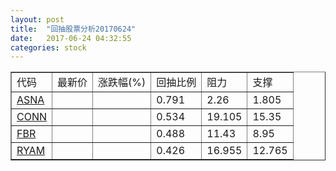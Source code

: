 ```yaml
---
layout: post
title:  "回抽股票分析20170624"
date:   2017-06-24 04:32:55
categories: stock
---
```

<script type="text/javascript">
var stockList = []
stockList.push('gb_asna');
stockList.push('gb_conn');
stockList.push('gb_fbr');
stockList.push('gb_ryam');
</script>
<table border="1">
 <tr>
 <td>代码</td>
 <td>最新价</td>
 <td>涨跌幅(%)</td>
 <td>回抽比例</td>
 <td>阻力</td>
 <td>支撑</td>
</tr>
  <tr id="asna">
  <td><a href="http://stock.finance.sina.com.cn/usstock/quotes/ASNA.html" target="_blank">ASNA</a></td><td></td><td></td><td>0.791</td><td>2.26</td><td>1.805</td></tr>
  <tr id="conn">
  <td><a href="http://stock.finance.sina.com.cn/usstock/quotes/CONN.html" target="_blank">CONN</a></td><td></td><td></td><td>0.534</td><td>19.105</td><td>15.35</td></tr>
  <tr id="fbr">
  <td><a href="http://stock.finance.sina.com.cn/usstock/quotes/FBR.html" target="_blank">FBR</a></td><td></td><td></td><td>0.488</td><td>11.43</td><td>8.95</td></tr>
  <tr id="ryam">
  <td><a href="http://stock.finance.sina.com.cn/usstock/quotes/RYAM.html" target="_blank">RYAM</a></td><td></td><td></td><td>0.426</td><td>16.955</td><td>12.765</td></tr>
</table>
